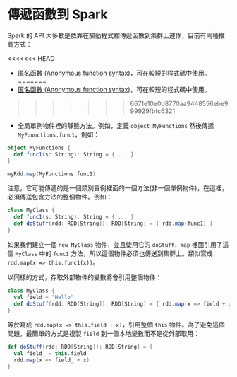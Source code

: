# 傳遞函數到 Spark

Spark 的 API 大多數是依靠在驅動程式裡傳遞函數到集群上運作，目前有兩種推薦方式：

<<<<<<< HEAD
- [ 匿名函數  (Anonymous function syntax)](http://docs.scala-lang.org/tutorials/tour/anonymous-function-syntax.html)，可在較短的程式碼中使用。
=======
- [ 匿名函數  (Anonymous function syntax)](http://docs.scala-lang.org/tutorials/tour/anonymous-function-syntax.html)，可在較短的程式碼中使用。
>>>>>>> 6671e10e0d8770aa9448556ebe999929fbfc6321
- 全局單例物件裡的靜態方法。例如，定義 `object MyFunctions` 然後傳遞 `MyFounctions.func1`，例如：

```scala
object MyFunctions {
  def func1(s: String): String = { ... }
}

myRdd.map(MyFunctions.func1)
```

注意，它可能傳遞的是一個類別實例裡面的一個方法(非一個單例物件)，在這裡，必須傳送包含方法的整個物件。例如：

```scala
class MyClass {
  def func1(s: String): String = { ... }
  def doStuff(rdd: RDD[String]): RDD[String] = { rdd.map(func1) }
}
```

如果我們建立一個 `new MyClass` 物件，並且使用它的 `doStuff`，`map` 裡面引用了這個 `MyClass` 中的 `func1` 方法，所以這個物件必須也傳送到集群上。類似寫成 `rdd.map(x => this.func1(x))`。

以同樣的方式，存取外部物件的變數將會引用整個物件：

```scala
class MyClass {
  val field = "Hello"
  def doStuff(rdd: RDD[String]): RDD[String] = { rdd.map(x => field + x) }
}
```

等於寫成 `rdd.map(x => this.field + x)`，引用整個 `this` 物件。為了避免這個問題，最簡單的方式是複製 `field` 到一個本地變數而不是從外部取用：

```scala
def doStuff(rdd: RDD[String]): RDD[String] = {
  val field_ = this.field
  rdd.map(x => field_ + x)
}
```
